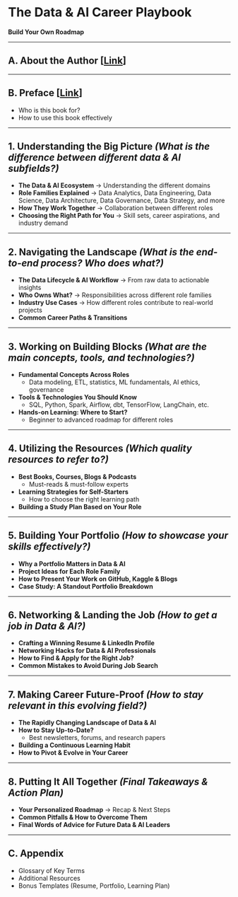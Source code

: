 # The Data & AI Career Playbook  
**Build Your Own Roadmap**  

---

## A. About the Author [[Link](https://github.com/ankit-rathi/The-Data-AI-Career-Playbook/blob/main/A.%20About%20the%20Author.md)]

---

## B. Preface  [[Link](https://github.com/ankit-rathi/The-Data-AI-Career-Playbook/blob/main/B.%20Preface.md)]
- Who is this book for?  
- How to use this book effectively  

---

## 1. Understanding the Big Picture *(What is the difference between different data & AI subfields?)*  
- **The Data & AI Ecosystem** → Understanding the different domains  
- **Role Families Explained** → Data Analytics, Data Engineering, Data Science, Data Architecture, Data Governance, Data Strategy, and more  
- **How They Work Together** → Collaboration between different roles  
- **Choosing the Right Path for You** → Skill sets, career aspirations, and industry demand  

---

## 2. Navigating the Landscape *(What is the end-to-end process? Who does what?)*  
- **The Data Lifecycle & AI Workflow** → From raw data to actionable insights  
- **Who Owns What?** → Responsibilities across different role families  
- **Industry Use Cases** → How different roles contribute to real-world projects  
- **Common Career Paths & Transitions**  

---

## 3. Working on Building Blocks *(What are the main concepts, tools, and technologies?)*  
- **Fundamental Concepts Across Roles**  
  - Data modeling, ETL, statistics, ML fundamentals, AI ethics, governance  
- **Tools & Technologies You Should Know**  
  - SQL, Python, Spark, Airflow, dbt, TensorFlow, LangChain, etc.  
- **Hands-on Learning: Where to Start?**  
  - Beginner to advanced roadmap for different roles  

---

## 4. Utilizing the Resources *(Which quality resources to refer to?)*  
- **Best Books, Courses, Blogs & Podcasts**  
  - Must-reads & must-follow experts  
- **Learning Strategies for Self-Starters**  
  - How to choose the right learning path  
- **Building a Study Plan Based on Your Role**  

---

## 5. Building Your Portfolio *(How to showcase your skills effectively?)*  
- **Why a Portfolio Matters in Data & AI**  
- **Project Ideas for Each Role Family**  
- **How to Present Your Work on GitHub, Kaggle & Blogs**  
- **Case Study: A Standout Portfolio Breakdown**  

---

## 6. Networking & Landing the Job *(How to get a job in Data & AI?)*  
- **Crafting a Winning Resume & LinkedIn Profile**  
- **Networking Hacks for Data & AI Professionals**  
- **How to Find & Apply for the Right Job?**  
- **Common Mistakes to Avoid During Job Search**  

---

## 7. Making Career Future-Proof *(How to stay relevant in this evolving field?)*  
- **The Rapidly Changing Landscape of Data & AI**  
- **How to Stay Up-to-Date?**  
  - Best newsletters, forums, and research papers  
- **Building a Continuous Learning Habit**  
- **How to Pivot & Evolve in Your Career**  

---

## 8. Putting It All Together *(Final Takeaways & Action Plan)*  
- **Your Personalized Roadmap** → Recap & Next Steps  
- **Common Pitfalls & How to Overcome Them**  
- **Final Words of Advice for Future Data & AI Leaders**  

---

## C. Appendix  
- Glossary of Key Terms  
- Additional Resources  
- Bonus Templates (Resume, Portfolio, Learning Plan)
